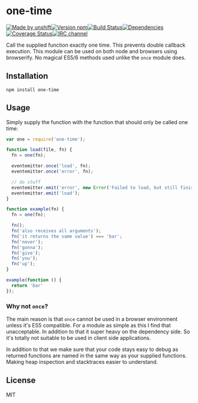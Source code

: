 # one-time

[![Made by unshift](https://img.shields.io/badge/made%20by-unshift-00ffcc.svg?style=flat-square)](http://unshift.io)[![Version npm](http://img.shields.io/npm/v/one-time.svg?style=flat-square)](http://browsenpm.org/package/one-time)[![Build Status](http://img.shields.io/travis/unshiftio/one-time/master.svg?style=flat-square)](https://travis-ci.org/unshiftio/one-time)[![Dependencies](https://img.shields.io/david/unshiftio/one-time.svg?style=flat-square)](https://david-dm.org/unshiftio/one-time)[![Coverage Status](http://img.shields.io/coveralls/unshiftio/one-time/master.svg?style=flat-square)](https://coveralls.io/r/unshiftio/one-time?branch=master)[![IRC channel](http://img.shields.io/badge/IRC-irc.freenode.net%23unshift-00a8ff.svg?style=flat-square)](http://webchat.freenode.net/?channels=unshift) 

Call the supplied function exactly one time. This prevents double callback
execution. This module can be used on both node and browsers using browserify.
No magical ES5/6 methods used unlike the `once` module does.

## Installation

```
npm install one-time
```

## Usage

Simply supply the function with the function that should only be called one
time:

```js
var one = require('one-time');

function load(file, fn) {
  fn = one(fn);

  eventemitter.once('load', fn);
  eventemitter.once('error', fn);

  // do stuff
  eventemitter.emit('error', new Error('Failed to load, but still finished'));
  eventemitter.emit('load');
}

function example(fn) {
  fn = one(fn);

  fn();
  fn('also receives all arguments');
  fn('it returns the same value') === 'bar';
  fn('never');
  fn('gonna');
  fn('give');
  fn('you');
  fn('up');
}

example(function () { 
  return 'bar'
});
```

### Why not `once`?

The main reason is that `once` cannot be used in a browser environment unless it's
ES5 compatible. For a module as simple as this I find that unacceptable. In addition
to that it super heavy on the dependency side. So it's totally not suitable to be
used in client side applications.

In addition to that we make sure that your code stays easy to debug as returned
functions are named in the same way as your supplied functions. Making heap
inspection and stacktraces easier to understand.

## License

MIT
